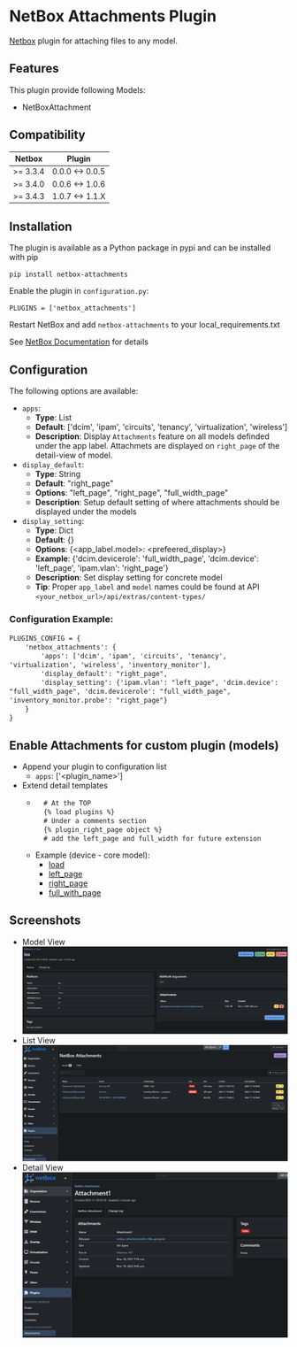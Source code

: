# NetBox Attachments Plugin

[Netbox](https://github.com/netbox-community/netbox) plugin for attaching files to any model.

## Features

This plugin provide following Models:

- NetBoxAttachment

## Compatibility

| Netbox   | Plugin          |
| -------- | --------------- |
| >= 3.3.4 | 0.0.0 <-> 0.0.5 |
| >= 3.4.0 | 0.0.6 <-> 1.0.6 |
| >= 3.4.3 | 1.0.7 <-> 1.1.X |

## Installation

The plugin is available as a Python package in pypi and can be installed with pip

```
pip install netbox-attachments
```

Enable the plugin in `configuration.py`:

```
PLUGINS = ['netbox_attachments']
```

Restart NetBox and add `netbox-attachments` to your local_requirements.txt

See [NetBox Documentation](https://docs.netbox.dev/en/stable/plugins/#installing-plugins) for details

## Configuration

The following options are available:

- `apps`:
  - **Type**: List
  - **Default**: ['dcim', 'ipam', 'circuits', 'tenancy', 'virtualization', 'wireless']
  - **Description**: Display `Attachments` feature on all models definded under the app label. Attachmets are displayed on `right_page` of the detail-view of model.
- `display_default`:
  - **Type**: String
  - **Default**: "right_page"
  - **Options**: "left_page", "right_page", "full_width_page"
  - **Description**: Setup default setting of where attachments should be displayed under the models
- `display_setting`:
  - **Type**: Dict
  - **Default**: {}
  - **Options**: {<app_label.model>: <prefeered_display>}
  - **Example**: {'dcim.devicerole': 'full_width_page', 'dcim.device': 'left_page', 'ipam.vlan': 'right_page'}
  - **Description**: Set display setting for concrete model
  - **Tip**: Proper `app_label` and `model` names could be found at API `<your_netbox_url>/api/extras/content-types/`

### Configuration Example:

```
PLUGINS_CONFIG = {
    'netbox_attachments': {
        'apps': ['dcim', 'ipam', 'circuits', 'tenancy', 'virtualization', 'wireless', 'inventory_monitor'],
        'display_default': "right_page",
        'display_setting': {'ipam.vlan': "left_page", 'dcim.device': "full_width_page", 'dcim.devicerole': "full_width_page", 'inventory_monitor.probe': "right_page"}
    }
}
```

## Enable Attachments for custom plugin (models)

- Append your plugin to configuration list
  - `apps`: ['<plugin_name>']
- Extend detail templates
  - ```
      # At the TOP
      {% load plugins %}
      # Under a comments section
      {% plugin_right_page object %}
      # add the left_page and full_width for future extension
    ```
  * Example (device - core model):
    - [load](https://github.com/netbox-community/netbox/blob/c1b7f09530f0293d0f053b8930539b1d174cd03b/netbox/templates/dcim/device.html#L6)
    - [left_page](https://github.com/netbox-community/netbox/blob/c1b7f09530f0293d0f053b8930539b1d174cd03b/netbox/templates/dcim/device.html#L149)
    - [right_page](https://github.com/netbox-community/netbox/blob/c1b7f09530f0293d0f053b8930539b1d174cd03b/netbox/templates/dcim/device.html#L288)
    - [full_with_page](https://github.com/netbox-community/netbox/blob/c1b7f09530f0293d0f053b8930539b1d174cd03b/netbox/templates/dcim/device.html#L293)

## Screenshots

- Model View
  ![Platform attachments](docs/img/platform.png)
- List View
  ![List View](docs/img/list.PNG)
- Detail View
  ![Detail View](docs/img/detail.PNG)
